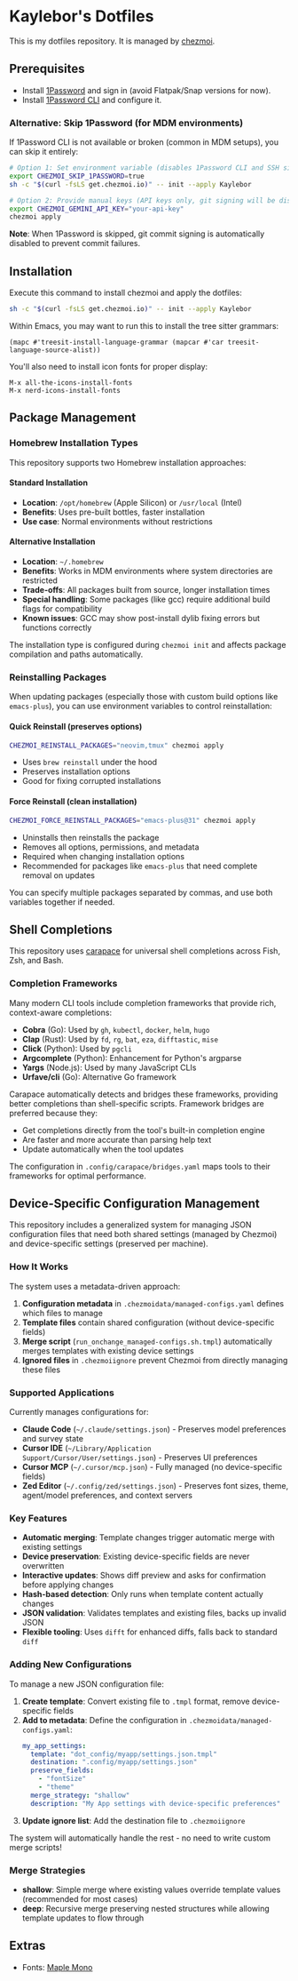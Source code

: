 # Kaylebor's Dotfiles
This is my dotfiles repository. It is managed by [chezmoi](https://www.chezmoi.io/).

## Prerequisites
- Install [1Password](https://1password.com/downloads) and sign in (avoid Flatpak/Snap versions for now).
- Install [1Password CLI](https://support.1password.com/command-line-getting-started/) and configure it.

### Alternative: Skip 1Password (for MDM environments)
If 1Password CLI is not available or broken (common in MDM setups), you can skip it entirely:

```bash
# Option 1: Set environment variable (disables 1Password CLI and SSH signing)
export CHEZMOI_SKIP_1PASSWORD=true
sh -c "$(curl -fsLS get.chezmoi.io)" -- init --apply Kaylebor

# Option 2: Provide manual keys (API keys only, git signing will be disabled)
export CHEZMOI_GEMINI_API_KEY="your-api-key"
chezmoi apply
```

**Note**: When 1Password is skipped, git commit signing is automatically disabled to prevent commit failures.

## Installation
Execute this command to install chezmoi and apply the dotfiles:
```bash
sh -c "$(curl -fsLS get.chezmoi.io)" -- init --apply Kaylebor
```

Within Emacs, you may want to run this to install the tree sitter grammars:
```elisp
(mapc #'treesit-install-language-grammar (mapcar #'car treesit-language-source-alist))
```

You'll also need to install icon fonts for proper display:
```
M-x all-the-icons-install-fonts
M-x nerd-icons-install-fonts
```

## Package Management

### Homebrew Installation Types
This repository supports two Homebrew installation approaches:

#### Standard Installation
- **Location**: `/opt/homebrew` (Apple Silicon) or `/usr/local` (Intel)
- **Benefits**: Uses pre-built bottles, faster installation
- **Use case**: Normal environments without restrictions

#### Alternative Installation  
- **Location**: `~/.homebrew` 
- **Benefits**: Works in MDM environments where system directories are restricted
- **Trade-offs**: All packages built from source, longer installation times
- **Special handling**: Some packages (like gcc) require additional build flags for compatibility
- **Known issues**: GCC may show post-install dylib fixing errors but functions correctly

The installation type is configured during `chezmoi init` and affects package compilation and paths automatically.

### Reinstalling Packages

When updating packages (especially those with custom build options like `emacs-plus`), you can use environment variables to control reinstallation:

#### Quick Reinstall (preserves options)
```bash
CHEZMOI_REINSTALL_PACKAGES="neovim,tmux" chezmoi apply
```
- Uses `brew reinstall` under the hood
- Preserves installation options
- Good for fixing corrupted installations

#### Force Reinstall (clean installation)
```bash
CHEZMOI_FORCE_REINSTALL_PACKAGES="emacs-plus@31" chezmoi apply
```
- Uninstalls then reinstalls the package
- Removes all options, permissions, and metadata
- Required when changing installation options
- Recommended for packages like `emacs-plus` that need complete removal on updates

You can specify multiple packages separated by commas, and use both variables together if needed.

## Shell Completions

This repository uses [carapace](https://carapace-sh.github.io/carapace-bin/) for universal shell completions across Fish, Zsh, and Bash.

### Completion Frameworks

Many modern CLI tools include completion frameworks that provide rich, context-aware completions:

- **Cobra** (Go): Used by `gh`, `kubectl`, `docker`, `helm`, `hugo`
- **Clap** (Rust): Used by `fd`, `rg`, `bat`, `eza`, `difftastic`, `mise`
- **Click** (Python): Used by `pgcli`
- **Argcomplete** (Python): Enhancement for Python's argparse
- **Yargs** (Node.js): Used by many JavaScript CLIs
- **Urfave/cli** (Go): Alternative Go framework

Carapace automatically detects and bridges these frameworks, providing better completions than shell-specific scripts. Framework bridges are preferred because they:
- Get completions directly from the tool's built-in completion engine
- Are faster and more accurate than parsing help text
- Update automatically when the tool updates

The configuration in `.config/carapace/bridges.yaml` maps tools to their frameworks for optimal performance.

## Device-Specific Configuration Management

This repository includes a generalized system for managing JSON configuration files that need both shared settings (managed by Chezmoi) and device-specific settings (preserved per machine).

### How It Works

The system uses a metadata-driven approach:

1. **Configuration metadata** in `.chezmoidata/managed-configs.yaml` defines which files to manage
2. **Template files** contain shared configuration (without device-specific fields)  
3. **Merge script** (`run_onchange_managed-configs.sh.tmpl`) automatically merges templates with existing device settings
4. **Ignored files** in `.chezmoiignore` prevent Chezmoi from directly managing these files

### Supported Applications

Currently manages configurations for:
- **Claude Code** (`~/.claude/settings.json`) - Preserves model preferences and survey state
- **Cursor IDE** (`~/Library/Application Support/Cursor/User/settings.json`) - Preserves UI preferences  
- **Cursor MCP** (`~/.cursor/mcp.json`) - Fully managed (no device-specific fields)
- **Zed Editor** (`~/.config/zed/settings.json`) - Preserves font sizes, theme, agent/model preferences, and context servers

### Key Features

- **Automatic merging**: Template changes trigger automatic merge with existing settings
- **Device preservation**: Existing device-specific fields are never overwritten
- **Interactive updates**: Shows diff preview and asks for confirmation before applying changes
- **Hash-based detection**: Only runs when template content actually changes
- **JSON validation**: Validates templates and existing files, backs up invalid JSON
- **Flexible tooling**: Uses `difft` for enhanced diffs, falls back to standard `diff`

### Adding New Configurations

To manage a new JSON configuration file:

1. **Create template**: Convert existing file to `.tmpl` format, remove device-specific fields
2. **Add to metadata**: Define the configuration in `.chezmoidata/managed-configs.yaml`:
   ```yaml
   my_app_settings:
     template: "dot_config/myapp/settings.json.tmpl"
     destination: ".config/myapp/settings.json"
     preserve_fields:
       - "fontSize"
       - "theme"
     merge_strategy: "shallow"
     description: "My App settings with device-specific preferences"
   ```
3. **Update ignore list**: Add the destination file to `.chezmoiignore`

The system will automatically handle the rest - no need to write custom merge scripts!

### Merge Strategies

- **shallow**: Simple merge where existing values override template values (recommended for most cases)
- **deep**: Recursive merge preserving nested structures while allowing template updates to flow through

## Extras
- Fonts: [Maple Mono](https://github.com/subframe7536/maple-font)
